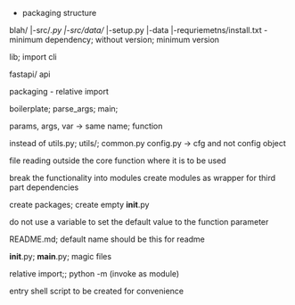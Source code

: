 * packaging structure

blah/
|-src/*.py
|-src/data/*
|-setup.py
|-data
|-requriemetns/install.txt - minimum dependency; without version; minimum version



lib; import
cli


fastapi/ api

packaging - relative import


boilerplate; parse_args; main;

params, args, var -> same name; function

instead of utils.py; utils/; common.py 
config.py -> cfg and not config object

file reading outside the core function where it is to be used

break the functionality into modules
create modules as wrapper for third part dependencies

create packages; create empty __init__.py

do not use a variable to set the default value to the function parameter

README.md; default name should be this for readme

__init__.py; __main__.py; magic files

relative import;; python -m (invoke as module)

entry shell script to be created for convenience 